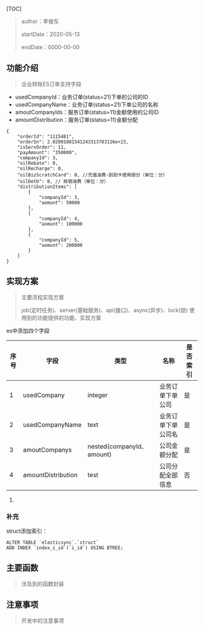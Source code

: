 [TOC]

>author：李俊东
>
>startDate：2020-05-13
>
>endDate：0000-00-00

## 功能介绍

> 企业转账ES订单支持字段

* usedCompanyId：业务订单(status=21)下单的公司的ID
* usedCompanyName：业务订单(status=21)下单公司的名称
* amoutCompanyIds：服务订单(status=11)金额使用的公司ID
* amountDistribution：服务订单(status=11)金额分配

````
{
    "orderId": "1115481",
    "orderSn": 2.02001081541243313783116e+23,
    "isServOrder": 11,
    "payAmount": "350000",
    "companyId": 3,
    "oilRebate": 0,
    "oilRecharge": 0,
    "oilBizScratchCard": 0, //充值油费-刮刮卡使用部分（单位：分）
    "oilDetb": 0, // 赊销油费（单位：分）
    "distributionItems": [
        {
            "companyId": 3,
            "aomunt": 50000
        },
        {
            "companyId": 4,
            "aomunt": 100000
        },
        {
            "companyId": 5,
            "aomunt": 200000
        }
    ]
}
````



## 实现方案

> 主要流程实现方案
>
> job(定时任务)、server(基础服务)、api(接口)、async(异步)、lock(锁) 使用到的功能提供的功能、实现方案

es中添加四个字段

|序号| 字段               | 类型                      | 名称               | 是否索引 |
|----| ------------------ | ------------------------- | ------------------ | -------- |
|1| usedCompany        | integer                   | 业务订单下单公司   | 是       |
|2| usedCompanyName    | text                      | 业务订单下单公司名 | 是       |
|3| amoutCompanys      | nested(companyId、amount) | 公司金额分配       | 是       |
|4| amountDistribution | test                      | 公司分配全部信息   | 否       |

1. 



### 补充

struct添加索引：

````
ALTER TABLE `elasticsync`.`struct` 
ADD INDEX `index_i_id`(`i_id`) USING BTREE;
````





## 主要函数

> 涉及到的函数封装



## 注意事项

> 开发中的注意事项